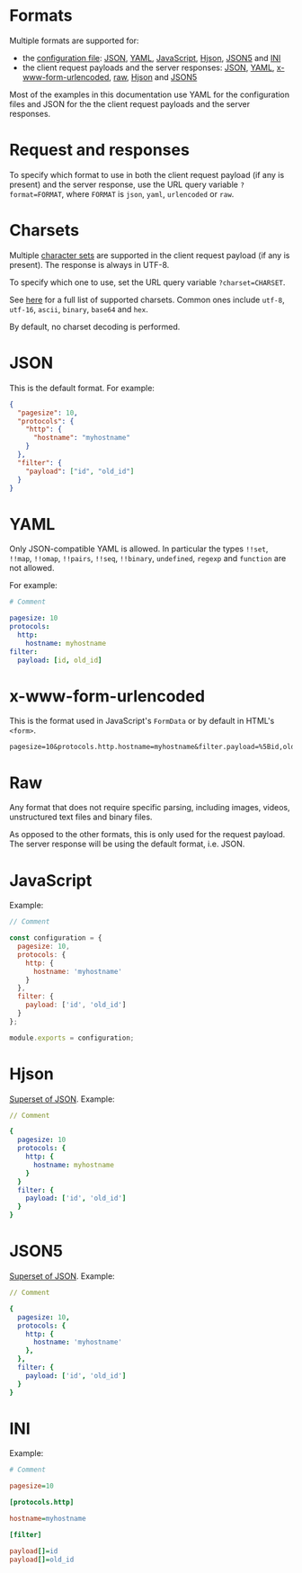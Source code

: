 # Formats

Multiple formats are supported for:
  - the [configuration file](configuration.md): [JSON](#json), [YAML](#yaml),
    [JavaScript](#javascript), [Hjson](#hjson), [JSON5](#json5) and [INI](#ini)
  - the client request payloads and the server responses: [JSON](#json),
    [YAML](#yaml), [x-www-form-urlencoded](#x-www-form-urlencoded),
    [raw](#raw), [Hjson](#hjson) and [JSON5](#json5)

Most of the examples in this documentation use YAML for the configuration files
and JSON for the the client request payloads and the server responses.

# Request and responses

To specify which format to use in both the client request payload (if any is
present) and the server response, use the URL query variable `?format=FORMAT`,
where `FORMAT` is `json`, `yaml`, `urlencoded` or `raw`.

# Charsets

Multiple [character sets](terminology.md#charset) are supported in the
client request payload (if any is present). The response is always in UTF-8.

To specify which one to use, set the URL query variable `?charset=CHARSET`.

See [here](https://github.com/ashtuchkin/iconv-lite/wiki/Supported-Encodings)
for a full list of supported charsets. Common ones include `utf-8`, `utf-16`,
`ascii`, `binary`, `base64` and `hex`.

By default, no charset decoding is performed.

# JSON

This is the default format. For example:

```json
{
  "pagesize": 10,
  "protocols": {
    "http": {
      "hostname": "myhostname"
    }
  },
  "filter": {
    "payload": ["id", "old_id"]
  }
}
```

# YAML

Only JSON-compatible YAML is allowed. In particular the types `!!set`,
`!!map`, `!!omap`, `!!pairs`, `!!seq`, `!!binary`, `undefined`, `regexp` and
`function` are not allowed.

For example:

```yml
# Comment

pagesize: 10
protocols:
  http:
    hostname: myhostname
filter:
  payload: [id, old_id]
```

# x-www-form-urlencoded

This is the format used in JavaScript's `FormData` or by default in HTML's
`<form>`.

```HTTP
pagesize=10&protocols.http.hostname=myhostname&filter.payload=%5Bid,old_id%5D
```

# Raw

Any format that does not require specific parsing, including images,
videos, unstructured text files and binary files.

As opposed to the other formats, this is only used for the request payload.
The server response will be using the default format, i.e. JSON.

# JavaScript

Example:

<!-- eslint-disable strict, filenames/match-exported, comma-dangle -->
```js
// Comment

const configuration = {
  pagesize: 10,
  protocols: {
    http: {
      hostname: 'myhostname'
    }
  },
  filter: {
    payload: ['id', 'old_id']
  }
};

module.exports = configuration;
```

# Hjson

[Superset of JSON](https://hjson.org/). Example:

```yml
// Comment

{
  pagesize: 10
  protocols: {
    http: {
      hostname: myhostname
    }
  }
  filter: {
    payload: ['id', 'old_id']
  }
}
```

# JSON5

[Superset of JSON](http://json5.org/). Example:

```yml
// Comment

{
  pagesize: 10,
  protocols: {
    http: {
      hostname: 'myhostname'
    },
  },
  filter: {
    payload: ['id', 'old_id']
  }
}
```

# INI

Example:

```ini
# Comment

pagesize=10

[protocols.http]

hostname=myhostname

[filter]

payload[]=id
payload[]=old_id
```
